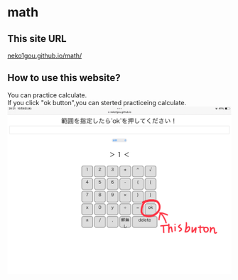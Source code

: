# math
## This site URL
[neko1gou.github.io/math/](https://neko1gou.github.io/math)
## How to use this website?
You can practice calculate.  
If you click "ok button",you can sterted practiceing calculate.  
![](https://github.com/neko1gou/math/blob/main/image/IMG_1203.jpeg?raw=true)
